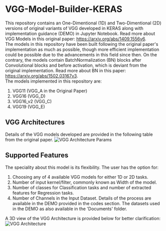 # VGG-Model-Builder-KERAS

This repository contains an One-Dimentional (1D) and Two-Dimentional (2D) versions of original variants of VGG developed in KERAS along with implementation guidance (DEMO) in Jupyter Notebook. Read more about VGG Models in this original paper: https://arxiv.org/abs/1409.1556v6.  
The models in this repository have been built following the original paper's implementation as much as possible, though more efficient implementation could be possible due to the advancements in this field since then. On the contrary, the models contain BatchNormalization (BN) blocks after Convolutional blocks and before activation, which is deviant from the original implementation. Read more about BN in this paper: https://arxiv.org/abs/1502.03167v3.  
The models implemented in this repository are:
1. VGG11 (VGG_A in the Original Paper)
2. VGG16 (VGG_D)
3. VGG16_v2 (VGG_C)
4. VGG19 (VGG_E)

## VGG Architectures
Details of the VGG models developed are provided in the following table from the original paper.
![VGG Architecture Params](https://github.com/Sakib1263/VGG-Model-Builder-KERAS/blob/main/Documents/Images/VGG.png "VGG Parameters")  

## Supported Features
The speciality about this model is its flexibility. The user has the option for: 
1. Choosing any of 4 available VGG models for either 1D or 2D tasks.
2. Number of input kernel/filter, commonly known as Width of the model.
3. Number of classes for Classification tasks and number of extracted features for Regression tasks.
4. Number of Channels in the Input Dataset.
Details of the process are available in the DEMO provided in the codes section. The datasets used in the DEMO as also available in the 'Documents' folder.  

A 3D view of the VGG Architecture is provided below for better clarification:
![VGG Architecture](https://github.com/Sakib1263/VGG-Model-Builder-KERAS/blob/main/Documents/Images/VGG%20Model.png "VGG Architecture 3D")  
